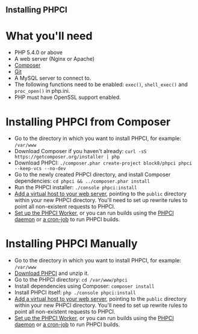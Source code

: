 Installing PHPCI
----------------

What you'll need
================

* PHP 5.4.0 or above
* A web server (Nginx or Apache)
* [Composer](https://getcomposer.org/download/)
* [Git](http://git-scm.com/downloads)
* A MySQL server to connect to.
* The following functions need to be enabled: `exec()`, `shell_exec()` and `proc_open()` in php.ini.
* PHP must have OpenSSL support enabled.

Installing PHPCI from Composer
==============================

* Go to the directory in which you want to install PHPCI, for example: `/var/www`
* Download Composer if you haven't already: `curl -sS https://getcomposer.org/installer | php`
* Download PHPCI: `./composer.phar create-project block8/phpci phpci --keep-vcs --no-dev`
* Go to the newly created PHPCI directory, and install Composer dependencies: `cd phpci && ../composer.phar install`
* Run the PHPCI installer: `./console phpci:install`
* [Add a virtual host to your web server](virtual_host.md), pointing to the `public` directory within your new PHPCI directory. You'll need to set up rewrite rules to point all non-existent requests to PHPCI.
* [Set up the PHPCI Worker](workers/worker.md), or you can run builds using the [PHPCI daemon](workers/daemon.md) or [a cron-job](workers/cron.md) to run PHPCI builds.

Installing PHPCI Manually
=========================

* Go to the directory in which you want to install PHPCI, for example: `/var/www`
* [Download PHPCI](https://github.com/Block8/PHPCI/releases/latest) and unzip it.
* Go to the PHPCI directory: `cd /var/www/phpci`
* Install dependencies using Composer: `composer install`
* Install PHPCI itself: `php ./console phpci:install`
* [Add a virtual host to your web server](virtual_host.md), pointing to the `public` directory within your new PHPCI directory. You'll need to set up rewrite rules to point all non-existent requests to PHPCI.
* [Set up the PHPCI Worker](workers/worker.md), or you can run builds using the [PHPCI daemon](workers/daemon.md) or [a cron-job](workers/cron.md) to run PHPCI builds.
